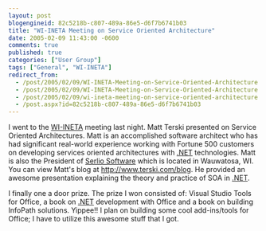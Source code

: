 ```yaml
---
layout: post
blogengineid: 82c5218b-c807-489a-86e5-d6f7b6741b03
title: "WI-INETA Meeting on Service Oriented Architecture"
date: 2005-02-09 11:43:00 -0600
comments: true
published: true
categories: ["User Group"]
tags: ["General", "WI-INETA"]
redirect_from: 
  - /post/2005/02/09/WI-INETA-Meeting-on-Service-Oriented-Architecture.aspx
  - /post/2005/02/09/WI-INETA-Meeting-on-Service-Oriented-Architecture
  - /post/2005/02/09/wi-ineta-meeting-on-service-oriented-architecture
  - /post.aspx?id=82c5218b-c807-489a-86e5-d6f7b6741b03
---
```


I went to the <a href="http://wi-ineta.org" target="_blank" title="Wisconsin .NET Users Group">WI-INETA</a> meeting last night. Matt Terski presented on Service Oriented Architectures. Matt is an accomplished software architect who has had significant real-world experience working with Fortune 500 customers on developing services oriented architectures with <a href="http://www.microsoft.com/net/" target="_blank" title=".NET">.NET</a> technologies. Matt is also the President of <a href="http://www.serliosoft.com/">Serlio Software</a> which is located in Wauwatosa, WI. You can view Matt&#39;s blog at <a href="http://www.terski.com/blog">http://www.terski.com/blog</a>. He provided an awesome presentation explaining the theory and practice of SOA in <a href="http://www.microsoft.com/net/" target="_blank" title=".NET">.NET</a>.

I finally one a door prize. The prize I won consisted of: Visual Studio Tools for Office, a book on <a href="http://www.microsoft.com/net/" target="_blank" title=".NET">.NET</a> development with Office and a book on building InfoPath solutions. Yippee!! I plan on building some cool add-ins/tools for Office; I have to utilize this awesome stuff that I got.
